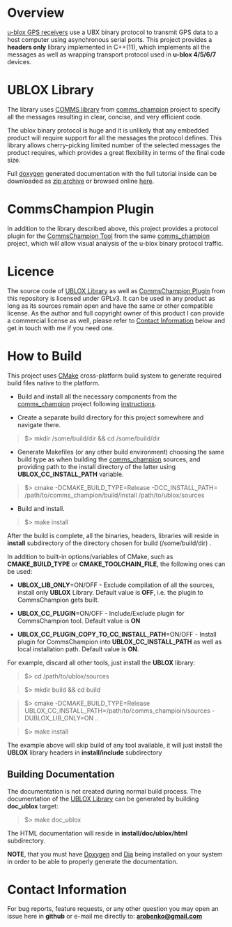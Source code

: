 # Overview
[u-blox GPS receivers](https://www.u-blox.com/en/position-time)
use a UBX binary protocol to transmit GPS data to a host computer using
asynchronous serial ports. This project provides a **headers only** library
implemented in C++(11), which implements all the messages as well as wrapping 
transport protocol used in **u-blox 4/5/6/7** devices.

# UBLOX Library
The library uses [COMMS library](https://github.com/arobenko/comms_champion#comms-library)
from [comms_champion](https://github.com/arobenko/comms_champion) project 
to specify all the messages resulting in clear, concise,
and very efficient code.

The ublox binary protocol is huge and it is unlikely that any embedded product
will require support for all the messages the protocol defines. This library
allows cherry-picking limited number of the selected messages the product requires,
which provides a great flexibility in terms of the final code size.

Full [doxygen](www.doxygen.org) generated documentation with the full tutorial inside can be
downloaded as [zip archive](https://dl.dropboxusercontent.com/u/46999418/ublox/doc_ublox.zip)
or browsed online [here](https://dl.dropboxusercontent.com/u/46999418/ublox/html/index.html).

# CommsChampion Plugin
In addition to the library described above, this project provides a protocol
plugin for the [CommsChampion Tool](https://github.com/arobenko/comms_champion#commschampion-tool)
from the same [comms_champion](https://github.com/arobenko/comms_champion) project,
which will allow visual analysis of the u-blox binary protocol traffic.

# Licence
The source code of [UBLOX Library](#ublox-library) as well as [CommsChampion Plugin](#commschampion-plugin) 
from this repository is licensed under GPLv3. 
It can be used in any product as long as its sources remain open and
have the same or other compatible license. As the author and full copyright
owner of this product I can provide a commercial license as well, please refer
to [Contact Information](#contact-information) below and get in touch with
me if you need one.

# How to Build
This project uses [CMake](https://cmake.org) cross-platform build system to
generate required build files native to the platform.

- Build and install all the necessary components from the 
[comms_champion](https://github.com/arobenko/comms_champion) project following
[instructions](https://github.com/arobenko/comms_champion#how-to-build).

- Create a separate build directory for this project somewhere and navigate there.

>$> mkdir /some/build/dir && cd /some/build/dir

- Generate Makefiles (or any other build environment) choosing the same build type
as when building the [comms_champion](https://github.com/arobenko/comms_champion)
sources, and providing path to the install directory of the latter using **UBLOX_CC_INSTALL_PATH**
variable.

>$> cmake -DCMAKE_BUILD_TYPE=Release -DCC_INSTALL_PATH= /path/to/comms_champion/build/install /path/to/ublox/sources

- Build and install.

>$> make install

After the build is complete, all the binaries, headers, libraries will reside
in **install** subdirectory of the directory chosen for build (/some/build/dir) .

In addition to built-in options/variables of CMake, such as **CMAKE_BUILD_TYPE** or
**CMAKE_TOOLCHAIN_FILE**, the following ones can be used:

- **UBLOX_LIB_ONLY**=ON/OFF - Exclude compilation of all the sources, install only
**UBLOX** Library. Default value is **OFF**, i.e. the plugin to CommsChampion gets built.

- **UBLOX_CC_PLUGIN**=ON/OFF - Include/Exclude plugin for CommsChampion tool.
Default value is **ON**

- **UBLOX_CC_PLUGIN_COPY_TO_CC_INSTALL_PATH**=ON/OFF - Install plugin for 
CommsChampion into **UBLOX_CC_INSTALL_PATH** as well as local installation path. 
Default value is **ON**.

For example, discard all other tools, just install the **UBLOX** library:

>$> cd /path/to/ublox/sources

>$> mkdir build && cd build

>$> cmake -DCMAKE_BUILD_TYPE=Release UBLOX_CC_INSTALL_PATH=/path/to/comms_champioin/sources -DUBLOX_LIB_ONLY=ON ..

>$> make install 

The example above will skip build of any tool available, it will just install 
the **UBLOX** library headers in **install/include** subdirectory

## Building Documentation
The documentation is not created during normal build process. The documentation of
the [UBLOX Library](#ublox-library) can be generated by building **doc_ublox**
target:
 
>$> make doc_ublox

The HTML documentation will reside in **install/doc/ublox/html** subdirectory.

**NOTE**, that you must have 
[Doxygen](www.doxygen.org) 
and [Dia](https://wiki.gnome.org/Apps/Dia) 
being installed on your system in order to be able to properly generate the 
documentation.

# Contact Information
For bug reports, feature requests, or any other question you may open an issue
here in **github** or e-mail me directly to: **arobenko@gmail.com**
